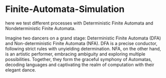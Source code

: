 # Finite-Automata-Simulation
here we test different processes with Deterministic Finite Automata and Nondeterministic Finite Automata.

Imagine two dancers on a grand stage: Deterministic Finite Automata (DFA) and Non-deterministic Finite Automata (NFA). DFA is a precise conductor, 
following strict rules with unyielding determination. NFA, on the other hand, is an artistic performer, embracing ambiguity and exploring multiple possibilities. 
Together, they form the graceful symphony of Automatas, decoding languages and captivating the realm of computation with their elegant dance.


